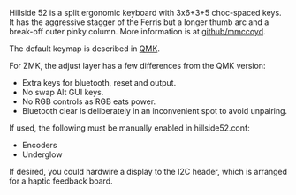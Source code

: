 Hillside 52 is a split ergonomic keyboard with 3x6+3+5 choc-spaced keys.
It has the aggressive stagger of the Ferris but a longer thumb arc and a break-off outer pinky column.
More information is at [github/mmccoyd](https://github.com/mmccoyd/hillside/).

The default keymap is described in
  [QMK](https://github.com/qmk/qmk_firmware/tree/master/keyboards/handwired/hillside/52).
  
For ZMK, the adjust layer has a few differences from the QMK version:

- Extra keys for bluetooth, reset and output.
- No swap Alt GUI keys.
- No RGB controls as RGB eats power.
- Bluetooth clear is deliberately in an inconvenient spot to avoid unpairing.

If used, the following must be manually enabled in hillside52.conf:

- Encoders
- Underglow

If desired, you could hardwire a display to the I2C header,
  which is arranged for a haptic feedback board.